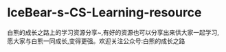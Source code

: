 # IceBear-s-CS-Learning-resource
白熊的成长之路上的学习资源分享~,有好的资源也可以分享出来供大家一起学习,愿大家与白熊一同成长,变得更强。欢迎关注公众号:白熊的成长之路
